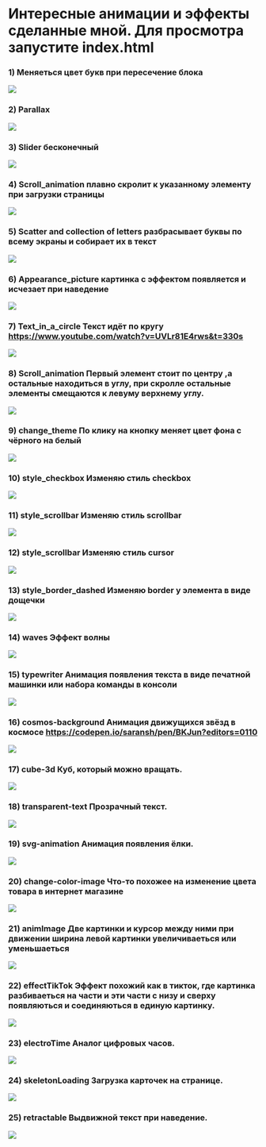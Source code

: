 # Интересные анимации и эффекты сделанные мной. Для просмотра запустите index.html

### 1) Меняеться цвет букв при пересечение блока

<img src="./assets/1.jpg" />

### 2) Parallax

<img src="./assets/2.jpg" />

### 3) Slider бесконечный

<img src="./assets/3.jpg" />

### 4) Scroll_animation плавно скролит к указанному элементу при загрузки страницы

<img src="./assets/4.png" />

### 5) Scatter and collection of letters разбрасывает буквы по всему экраны и собирает их в текст

<img src="./assets/5.png" />

### 6) Appearance_picture картинка с эффектом появляется и исчезает при наведение

<img src="./assets/6.png" />

### 7) Text_in_a_circle Текст идёт по кругу https://www.youtube.com/watch?v=UVLr81E4rws&t=330s

<img src="./assets/7.jpg" />

### 8) Scroll_animation Первый элемент стоит по центру ,а остальные находиться в углу, при скролле остальные элементы смещаются к левуму верхнему углу.

<img src="./assets/8.png" />

### 9) change_theme По клику на кнопку меняет цвет фона с чёрного на белый

<img src="./assets/9.png" />

### 10) style_checkbox Изменяю стиль checkbox

<img src="./assets/10.jpg" />

### 11) style_scrollbar Изменяю стиль scrollbar

<img src="./assets/11.png" />

### 12) style_scrollbar Изменяю стиль cursor

<img src="./assets/12.png" />

### 13) style_border_dashed Изменяю border у элемента в виде дощечки

<img src="./assets/13.jpg" />

### 14) waves Эффект волны

<img src="./assets/14.png" />

### 15) typewriter Анимация появления текста в виде печатной машинки или набора команды в консоли

<img src="./assets/15.png" />

### 16) cosmos-background Анимация движущихся звёзд в космосе https://codepen.io/saransh/pen/BKJun?editors=0110

<img src="./assets/16.png" />

### 17) cube-3d Куб, который можно вращать.

<img src="./assets/17.png" />

### 18) transparent-text Прозрачный текст.

<img src="./assets/18.png" />

### 19) svg-animation Анимация появления ёлки.

<img src="./assets/19.png" />

### 20) change-color-image Что-то похожее на изменение цвета товара в интернет магазине

<img src="./assets/20.jpg" />

### 21) animImage Две картинки и курсор между ними при движении ширина левой картинки увеличиваеться или уменьшаеться

<img src="./assets/21.jpg" />

### 22) effectTikTok Эффект похожий как в тикток, где картинка разбиваеться на части и эти части с низу и сверху появляються и соединяються в единую картинку.

<img src="./assets/22.png" />

### 23) electroTime Аналог цифровых часов.

<img src="./assets/23.png" />

### 24) skeletonLoading Загрузка карточек на странице.

<img src="./assets/24.jpg" />

### 25) retractable Выдвижной текст при наведение.

<img src="./assets/25.png" />
